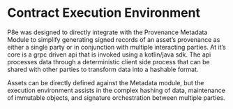 # Contract Execution Environment

P8e was designed to directly integrate with the Provenance Metadata Module to simplify generating signed records of an asset’s provenance as either a single party or in conjunction with multiple interacting parties. At it’s core is a grpc driven api that is invoked using a kotlin/java sdk. The api processes data through a deterministic client side process that can be shared with other parties to transform data into a hashable format.

Assets can be directly defined against the Metadata module, but the execution environment assists in the complex hashing of data, maintenance of immutable objects, and signature orchestration between multiple parties.

